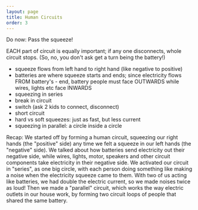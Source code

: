 ```yaml
---
layout: page
title: Human Circuits
order: 3
---
```


Do now: Pass the squeeze!

EACH part of circuit is equally important; if any one disconnects, whole circuit stops. (So, no, you don't ask get a turn being the battery!)

- squeeze flows from left hand to right hand (like negative to positive)
- batteries are where squeeze starts and ends; since electricity flows FROM battery's - end, battery people must face OUTWARDS while wires, lights etc face INWARDS
- squeezing in series
- break in circuit
- switch (ask 2 kids to connect, disconnect)
- short circuit
- hard vs soft squeezes: just as fast, but less current
- squeezing in parallel: a circle inside a circle


Recap:
We started off by forming a human circuit, squeezing our right hands (the "positive" side) any time we felt a squeeze in our left hands (the "negative" side). We talked about how batteries send electricity out their negative side, while wires, lights, motor, speakers and other circuit components take electricity in their negative side. We activated our circuit in "series", as one big circle, with each person doing something like making a noise when the electricity squeeze came to them. With two of us acting like batteries, we had double the electric current, so we made noises twice as loud! Then we made a "parallel" circuit, which works the way electric outlets in our house work, by forming two circuit loops of people that shared the same battery.

